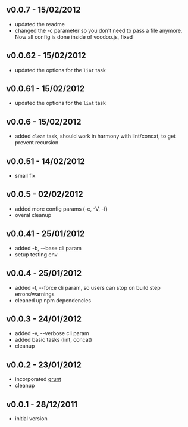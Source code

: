 ## v0.0.7 - 15/02/2012
* updated the readme
* changed the -c parameter so you don't need to pass a file anymore. Now all config is done inside of voodoo.js, fixed

## v0.0.62 - 15/02/2012
* updated the options for the `lint` task

## v0.0.61 - 15/02/2012
* updated the options for the `lint` task

## v0.0.6 - 15/02/2012
* added `clean` task, should work in harmony with lint/concat, to get prevent recursion

## v0.0.51 - 14/02/2012
* small fix

## v0.0.5 - 02/02/2012
* added more config params (-c, -V, -f)
* overal cleanup

## v0.0.41 - 25/01/2012
* added -b, --base <path> cli param
* setup testing env

## v0.0.4 - 25/01/2012
* added -f, --force cli param, so users can stop on build step errors/warnings
* cleaned up npm dependencies

## v0.0.3 - 24/01/2012
* added -v, --verbose cli param
* added basic tasks (lint, concat)
* cleanup

## v0.0.2 - 23/01/2012

* incorporated [grunt](https://github.com/cowboy/grunt)
* cleanup

## v0.0.1 - 28/12/2011

* initial version

